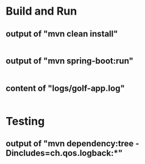 # Build and Run

## output of "mvn clean install"

```
```

## output of "mvn spring-boot:run"

```
```

## content of "logs/golf-app.log"

```
```

# Testing

## output of "mvn dependency:tree -Dincludes=ch.qos.logback:*"

```
```
